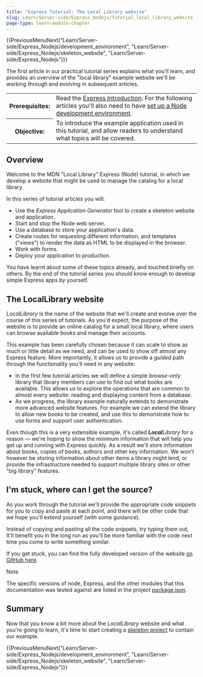 ```yaml
---
title: "Express Tutorial: The Local Library website"
slug: Learn/Server-side/Express_Nodejs/Tutorial_local_library_website
page-type: learn-module-chapter
---
```


{{PreviousMenuNext("Learn/Server-side/Express_Nodejs/development_environment", "Learn/Server-side/Express_Nodejs/skeleton_website", "Learn/Server-side/Express_Nodejs")}}

The first article in our practical tutorial series explains what you'll learn, and provides an overview of the "local library" example website we'll be working through and evolving in subsequent articles.

<table>
  <tbody>
    <tr>
      <th scope="row">Prerequisites:</th>
      <td>
        Read the <a href="/en-US/docs/Learn/Server-side/Express_Nodejs/Introduction">Express Introduction</a>.
        For the following articles you'll also need to have <a href="/en-US/docs/Learn/Server-side/Express_Nodejs/development_environment">set up a Node development environment</a>.
      </td>
    </tr>
    <tr>
      <th scope="row">Objective:</th>
      <td>
        To introduce the example application used in this tutorial, and allow readers to understand what topics will be covered.
      </td>
    </tr>
  </tbody>
</table>

## Overview

Welcome to the MDN "Local Library" Express (Node) tutorial, in which we develop a website that might be used to manage the catalog for a local library.

In this series of tutorial articles you will:

- Use the _Express Application Generator_ tool to create a skeleton website and application.
- Start and stop the Node web server.
- Use a database to store your application's data.
- Create routes for requesting different information, and templates ("views") to render the data as HTML to be displayed in the browser.
- Work with forms.
- Deploy your application to production.

You have learnt about some of these topics already, and touched briefly on others. By the end of the tutorial series you should know enough to develop simple Express apps by yourself.

## The LocalLibrary website

_LocalLibrary_ is the name of the website that we'll create and evolve over the course of this series of tutorials. As you'd expect, the purpose of the website is to provide an online catalog for a small local library, where users can browse available books and manage their accounts.

This example has been carefully chosen because it can scale to show as much or little detail as we need, and can be used to show off almost any Express feature. More importantly, it allows us to provide a _guided_ path through the functionality you'll need in any website:

- In the first few tutorial articles we will define a simple _browse-only_ library that library members can use to find out what books are available. This allows us to explore the operations that are common to almost every website: reading and displaying content from a database.
- As we progress, the library example naturally extends to demonstrate more advanced website features. For example we can extend the library to allow new books to be created, and use this to demonstrate how to use forms and support user authentication.

Even though this is a very extensible example, it's called _**Local**Library_ for a reason — we're hoping to show the minimum information that will help you get up and running with Express quickly. As a result we'll store information about books, copies of books, authors and other key information. We won't however be storing information about other items a library might lend, or provide the infrastructure needed to support multiple library sites or other "big library" features.

## I'm stuck, where can I get the source?

As you work through the tutorial we'll provide the appropriate code snippets for you to copy and paste at each point, and there will be other code that we hope you'll extend yourself (with some guidance).

Instead of copying and pasting all the code snippets, try typing them out, It'll benefit you in the long run as you'll be more familiar with the code next time you come to write something similar.

If you get stuck, you can find the fully developed version of the website [on GitHub here](https://github.com/mdn/express-locallibrary-tutorial).

> [!NOTE]
> The specific versions of node, Express, and the other modules that this documentation was tested against are listed in the project [package.json](https://github.com/mdn/express-locallibrary-tutorial/blob/main/package.json).

## Summary

Now that you know a bit more about the _LocalLibrary_ website and what you're going to learn, it's time to start creating a [skeleton project](/en-US/docs/Learn/Server-side/Express_Nodejs/skeleton_website) to contain our example.

{{PreviousMenuNext("Learn/Server-side/Express_Nodejs/development_environment", "Learn/Server-side/Express_Nodejs/skeleton_website", "Learn/Server-side/Express_Nodejs")}}
